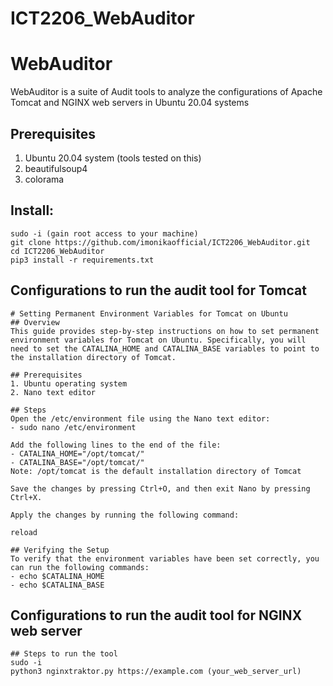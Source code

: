 # ICT2206_WebAuditor
# WebAuditor

WebAuditor is a suite of Audit tools to analyze the configurations of Apache Tomcat and NGINX web servers in Ubuntu 20.04 systems

## Prerequisites
1. Ubuntu 20.04 system (tools tested on this)
2. beautifulsoup4
3. colorama

## Install:

```
sudo -i (gain root access to your machine)
git clone https://github.com/imonikaofficial/ICT2206_WebAuditor.git
cd ICT2206_WebAuditor
pip3 install -r requirements.txt
```

## Configurations to run the audit tool for Tomcat
```
# Setting Permanent Environment Variables for Tomcat on Ubuntu
## Overview
This guide provides step-by-step instructions on how to set permanent environment variables for Tomcat on Ubuntu. Specifically, you will need to set the CATALINA_HOME and CATALINA_BASE variables to point to the installation directory of Tomcat.

## Prerequisites
1. Ubuntu operating system
2. Nano text editor

## Steps
Open the /etc/environment file using the Nano text editor:
- sudo nano /etc/environment

Add the following lines to the end of the file:
- CATALINA_HOME="/opt/tomcat/"
- CATALINA_BASE="/opt/tomcat/"
Note: /opt/tomcat is the default installation directory of Tomcat

Save the changes by pressing Ctrl+O, and then exit Nano by pressing Ctrl+X.

Apply the changes by running the following command:

reload

## Verifying the Setup
To verify that the environment variables have been set correctly, you can run the following commands:
- echo $CATALINA_HOME
- echo $CATALINA_BASE
```
## Configurations to run the audit tool for NGINX web server
```
## Steps to run the tool
sudo -i
python3 nginxtraktor.py https://example.com (your_web_server_url)
